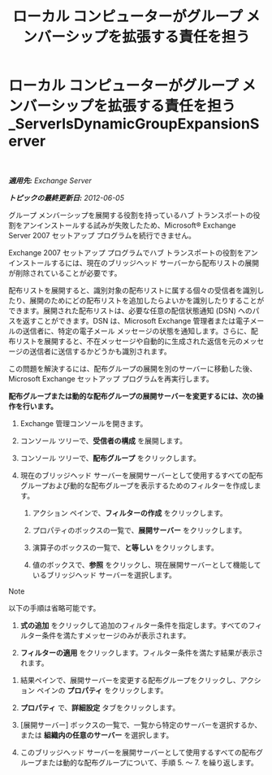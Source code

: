 ﻿---
title: 'ローカル コンピューターがグループ メンバーシップを拡張する責任を担う'
TOCTitle: ローカル コンピューターがグループ メンバーシップを拡張する責任を担う_ServerIsDynamicGroupExpansionServer
ms:assetid: f6fdd8e1-fda1-45be-b8a2-0d356dbe7d83
ms:mtpsurl: https://technet.microsoft.com/ja-jp/library/ms.exch.setupreadiness.serverisdynamicgroupexpansionserver(v=EXCHG.150)
ms:contentKeyID: 48270252
ms.date: 04/24/2018
mtps_version: v=EXCHG.150
ms.translationtype: HT
---

# ローカル コンピューターがグループ メンバーシップを拡張する責任を担う\_ServerIsDynamicGroupExpansionServer

 

_**適用先:** Exchange Server_

_**トピックの最終更新日:** 2012-06-05_

グループ メンバーシップを展開する役割を持っているハブ トランスポートの役割をアンインストールする試みが失敗したため、Microsoft® Exchange Server 2007 セットアップ プログラムを続行できません。

Exchange 2007 セットアップ プログラムでハブ トランスポートの役割をアンインストールするには、現在のブリッジヘッド サーバーから配布リストの展開が削除されていることが必要です。

配布リストを展開すると、識別対象の配布リストに属する個々の受信者を識別したり、展開のためにどの配布リストを追加したらよいかを識別したりすることができます。展開された配布リストは、必要な任意の配信状態通知 (DSN) へのパスを返すことができます。DSN は、Microsoft Exchange 管理者または電子メールの送信者に、特定の電子メール メッセージの状態を通知します。さらに、配布リストを展開すると、不在メッセージや自動的に生成された返信を元のメッセージの送信者に送信するかどうかも識別されます。

この問題を解決するには、配布グループの展開を別のサーバーに移動した後、Microsoft Exchange セットアップ プログラムを再実行します。

**配布グループまたは動的な配布グループの展開サーバーを変更するには、次の操作を行います。**

1.  Exchange 管理コンソールを開きます。

2.  コンソール ツリーで、<strong>受信者の構成</strong> を展開します。

3.  コンソール ツリーで、<strong>配布グループ</strong> をクリックします。

4.  現在のブリッジヘッド サーバーを展開サーバーとして使用するすべての配布グループおよび動的な配布グループを表示するためのフィルターを作成します。
    
    1.  アクション ペインで、<strong>フィルターの作成</strong> をクリックします。
    
    2.  プロパティのボックスの一覧で、<strong>展開サーバー</strong> をクリックします。
    
    3.  演算子のボックスの一覧で、<strong>と等しい</strong> をクリックします。
    
    4.  値のボックスで、<strong>参照</strong> をクリックし、現在展開サーバーとして機能しているブリッジヘッド サーバーを選択します。


> [!NOTE]
> 以下の手順は省略可能です。



1.  <strong>式の追加</strong> をクリックして追加のフィルター条件を指定します。すべてのフィルター条件を満たすメッセージのみが表示されます。

2.  <strong>フィルターの適用</strong> をクリックします。フィルター条件を満たす結果が表示されます。

<!-- end list -->

1.  結果ペインで、展開サーバーを変更する配布グループをクリックし、アクション ペインの <strong>プロパティ</strong> をクリックします。

2.  <strong>プロパティ</strong> で、<strong>詳細設定</strong> タブをクリックします。

3.  \[展開サーバー\] ボックスの一覧で、一覧から特定のサーバーを選択するか、または <strong>組織内の任意のサーバー</strong> を選択します。

4.  このブリッジヘッド サーバーを展開サーバーとして使用するすべての配布グループまたは動的な配布グループについて、手順 5. ～ 7. を繰り返します。

